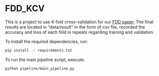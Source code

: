 # FDD_KCV
This is a project to use K-fold cross-validation for our [FDD paper](https://www.sciencedirect.com/science/article/pii/S0168169925006507?dgcid=coauthor#f0005).
The final results are located in "data/result" in the form of csv file, recorded the accuracy and loss of each fold in repeats regarding training and validation.

To install the required dependencies, run:

```bash
pip install -r requirements.txt
```

To run the main pipeline script, execute:
```bash
python pipeline/main_pipeline.py
```
